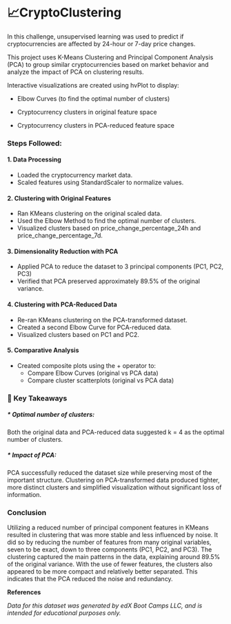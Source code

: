 # 📈CryptoClustering
In this challenge, unsupervised learning was used to predict if cryptocurrencies are affected by 24-hour or 7-day price changes.

This project uses K-Means Clustering and Principal Component Analysis (PCA) to group similar cryptocurrencies based on market behavior and analyze the impact of PCA on clustering results.

Interactive visualizations are created using hvPlot to display:

* Elbow Curves (to find the optimal number of clusters)

* Cryptocurrency clusters in original feature space

* Cryptocurrency clusters in PCA-reduced feature space

### Steps Followed:
#### 1. Data Processing
* Loaded the cryptocurrency market data.
* Scaled features using StandardScaler to normalize values.
#### 2. Clustering with Original Features
* Ran KMeans clustering on the original scaled data.
* Used the Elbow Method to find the optimal number of clusters.
* Visualized clusters based on price_change_percentage_24h and price_change_percentage_7d.
#### 3. Dimensionality Reduction with PCA 
* Applied PCA to reduce the dataset to 3 principal components (PC1, PC2, PC3)
* Verified that PCA preserved approximately 89.5% of the original variance.
#### 4. Clustering with PCA-Reduced Data
* Re-ran KMeans clustering on the PCA-transformed dataset.
* Created a second Elbow Curve for PCA-reduced data.
* Visualized clusters based on PC1 and PC2.
#### 5. Comparative Analysis
* Created composite plots using the + operator to:
    * Compare Elbow Curves (original vs PCA data)
    * Compare cluster scatterplots (original vs PCA data)
### 📝 Key Takeaways
##### * Optimal number of clusters:
Both the original data and PCA-reduced data suggested k = 4 as the optimal number of clusters.
##### * Impact of PCA:
PCA successfully reduced the dataset size while preserving most of the important structure.
Clustering on PCA-transformed data produced tighter, more distinct clusters and simplified visualization without significant loss of information.
### Conclusion
Utilizing a reduced number of principal component features in KMeans resulted in clustering that was more stable and less influenced by noise. It did so by reducing the number of features from many original variables, seven to be exact, down to three components (PC1, PC2, and PC3). The clustering captured the main patterns in the data, explaining around 89.5% of the original variance. With the use of fewer features, the clusters also appeared to be more compact and relatively better separated. This indicates that the PCA reduced the noise and redundancy. 

**References**

*Data for this dataset was generated by edX Boot Camps LLC, and is intended for educational purposes only.*